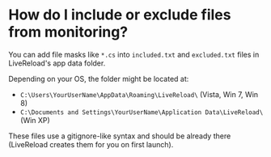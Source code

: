 # How do I include or exclude files from monitoring?

You can add file masks like `*.cs` into `included.txt` and `excluded.txt` files in LiveReload's app data folder.

Depending on your OS, the folder might be located at:

* `C:\Users\YourUserName\AppData\Roaming\LiveReload\` (Vista, Win 7, Win 8)
* `C:\Documents and Settings\YourUserName\Application Data\LiveReload\` (Win XP)

These files use a gitignore-like syntax and should be already there (LiveReload creates them for you on first launch).
